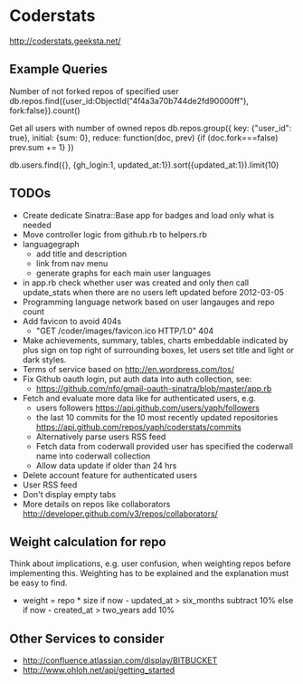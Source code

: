 # Coderstats

http://coderstats.geeksta.net/

## Example Queries

Number of not forked repos of specified user
db.repos.find({user_id:ObjectId("4f4a3a70b744de2fd90000ff"), fork:false}).count()

Get all users with number of owned repos
db.repos.group({ key: {"user_id": true}, initial: {sum: 0}, reduce: function(doc, prev) {if (doc.fork===false) prev.sum += 1} })

db.users.find({}, {gh_login:1, updated_at:1}).sort({updated_at:1}).limit(10)

## TODOs
* Create dedicate Sinatra::Base app for badges and load only what is needed
* Move controller logic from github.rb to helpers.rb
* languagegraph
    * add title and description
    * link from nav menu
    * generate graphs for each main user languages
* in app.rb check whether user was created and only then call update_stats when there are no users left updated before 2012-03-05
* Programming language network based on user langauges and repo count
* Add favicon to avoid 404s
    * "GET /coder/images/favicon.ico HTTP/1.0" 404
* Make achievements, summary, tables, charts embeddable indicated by plus sign on top right of surrounding boxes, let users set title and light or dark styles.
* Terms of service based on http://en.wordpress.com/tos/
* Fix Github oauth login, put auth data into auth collection, see:
    * https://github.com/nfo/gmail-oauth-sinatra/blob/master/app.rb
* Fetch and evaluate more data like for authenticated users, e.g.
    * users followers https://api.github.com/users/yaph/followers
    * the last 10 commits for the 10 most recently updated repositories https://api.github.com/repos/yaph/coderstats/commits
    * Alternatively parse users RSS feed
    * Fetch data from coderwall provided user has specified the coderwall name into coderwall collection
    * Allow data update if older than 24 hrs
* Delete account feature for authenticated users
* User RSS feed
* Don't display empty tabs
* More details on repos like collaborators http://developer.github.com/v3/repos/collaborators/

## Weight calculation for repo

Think about implications, e.g. user confusion, when weighting repos before 
implementing this. Weighting has to be explained and the explanation must be easy
to find.

* weight = repo * size
  if now - updated_at > six_months
    subtract 10%
  else if now - created_at > two_years
    add 10%

## Other Services to consider
* http://confluence.atlassian.com/display/BITBUCKET
* http://www.ohloh.net/api/getting_started
